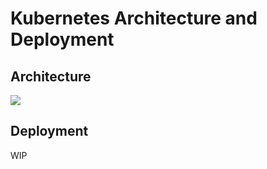 # Kubernetes Architecture and Deployment

## Architecture
![](https://github.com/vany0114/vany0114.github.io/blob/master/images/Duber_Kubernetes_Architecture.png)

## Deployment
WIP
